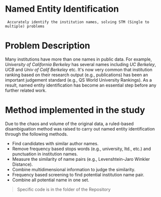 # Named Entity Identification
     Accurately identify the institution names, solving STM (Single to multiple) problems

# Problem Description
Many institutions have more than one names in public data. For example, *University of California Berkeley* has several names including 
*UC Berkeley*, *UCB* and *Univ of Calif Berkeley* etc. It's now very common that institution ranking based on their research output (e.g., publications) has been an important judgement standard (e.g., QS World University Rankings). As a result, named entity identification has become an essential step before any further related work.

# Method implemented in the study
Due to the chaos and volume of the original data, a ruled-based disambiguation method was raised to carry out named entity identification through the following methods.
- Find candidates with similar author names.
- Remove frequency based stops words (e.g., university, ltd., etc.) and punctuation in institution names.
- Measure the similarity of name pairs (e.g., Levenshtein-Jaro Winkler Distance).
- Combine multidimensional information to judge the similarity.
- Frequency based screening to find potential institution name pair.
- Combine all potential name in one set.
> Specific code is in the folder of the Repository
